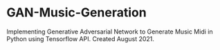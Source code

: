 # GAN-Music-Generation
Implementing Generative Adversarial Network to Generate Music Midi in Python using Tensorflow API. Created August 2021.
